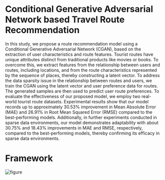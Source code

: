 # Conditional Generative Adversarial Network based Travel Route Recommendation

In this study, we propose a route recommendation model using a Conditional Generative Adversarial Network (CGAN), based on the extraction of user characteristics and route features. Tourist routes have unique attributes distinct from traditional products like movies or books. To overcome this, we extract features from the relationship between users and routes, including locations, and from the route characteristics represented by the sequence of places, thereby constructing a latent vector. To address the data sparsity issue in the relationship between routes and users, we train the CGAN using the latent vector and user preference data for routes. The generated samples are then used to predict user route preferences. To evaluate the effectiveness of our proposed model, we employ two real-world tourist route datasets. Experimental results show that our model records up to approximately 30.53% improvement in Mean Absolute Error (MAE) and 26.91% in Root Mean Squared Error (RMSE) compared to the best-performing models. Additionally, in further experiments conducted in sparse data environments, our model demonstrates adaptability with about 30.75% and 18.43% improvements in MAE and RMSE, respectively, compared to the best-performing models, thereby confirming its efficacy in sparse data environments.

# Framework
![figure](https://github.com/kangyuseung/CGAN-based-Route-Recommendation/assets/155530934/6ee748f6-f03f-4cc2-bd1b-b5da56fcd4ad)
